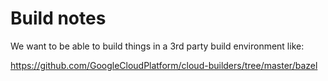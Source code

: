 # Build notes

We want to be able to build things in a 3rd party build environment like:

https://github.com/GoogleCloudPlatform/cloud-builders/tree/master/bazel
